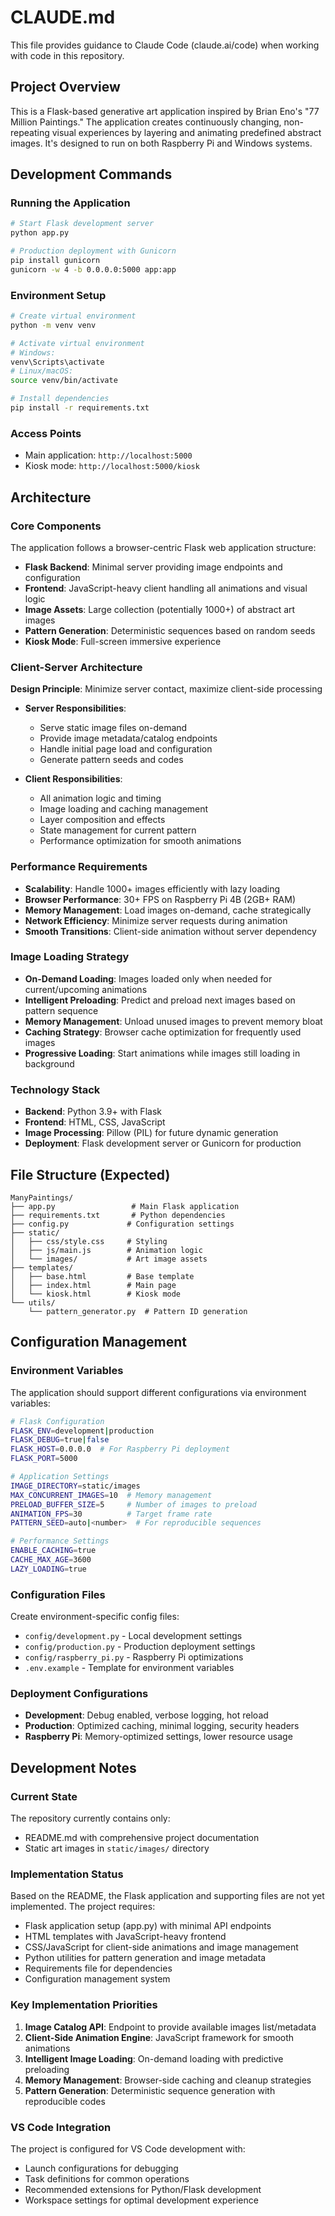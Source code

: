 # CLAUDE.md

This file provides guidance to Claude Code (claude.ai/code) when working with code in this repository.

## Project Overview

This is a Flask-based generative art application inspired by Brian Eno's "77 Million Paintings." The application creates continuously changing, non-repeating visual experiences by layering and animating predefined abstract images. It's designed to run on both Raspberry Pi and Windows systems.

## Development Commands

### Running the Application
```bash
# Start Flask development server
python app.py

# Production deployment with Gunicorn
pip install gunicorn
gunicorn -w 4 -b 0.0.0.0:5000 app:app
```

### Environment Setup
```bash
# Create virtual environment
python -m venv venv

# Activate virtual environment
# Windows:
venv\Scripts\activate
# Linux/macOS:
source venv/bin/activate

# Install dependencies
pip install -r requirements.txt
```

### Access Points
- Main application: `http://localhost:5000`
- Kiosk mode: `http://localhost:5000/kiosk`

## Architecture

### Core Components
The application follows a browser-centric Flask web application structure:

- **Flask Backend**: Minimal server providing image endpoints and configuration
- **Frontend**: JavaScript-heavy client handling all animations and visual logic
- **Image Assets**: Large collection (potentially 1000+) of abstract art images
- **Pattern Generation**: Deterministic sequences based on random seeds
- **Kiosk Mode**: Full-screen immersive experience

### Client-Server Architecture
**Design Principle**: Minimize server contact, maximize client-side processing

- **Server Responsibilities**:
  - Serve static image files on-demand
  - Provide image metadata/catalog endpoints
  - Handle initial page load and configuration
  - Generate pattern seeds and codes

- **Client Responsibilities**:
  - All animation logic and timing
  - Image loading and caching management
  - Layer composition and effects
  - State management for current pattern
  - Performance optimization for smooth animations

### Performance Requirements
- **Scalability**: Handle 1000+ images efficiently with lazy loading
- **Browser Performance**: 30+ FPS on Raspberry Pi 4B (2GB+ RAM)
- **Memory Management**: Load images on-demand, cache strategically
- **Network Efficiency**: Minimize server requests during animation
- **Smooth Transitions**: Client-side animation without server dependency

### Image Loading Strategy
- **On-Demand Loading**: Images loaded only when needed for current/upcoming animations
- **Intelligent Preloading**: Predict and preload next images based on pattern sequence
- **Memory Management**: Unload unused images to prevent memory bloat
- **Caching Strategy**: Browser cache optimization for frequently used images
- **Progressive Loading**: Start animations while images still loading in background

### Technology Stack
- **Backend**: Python 3.9+ with Flask
- **Frontend**: HTML, CSS, JavaScript
- **Image Processing**: Pillow (PIL) for future dynamic generation
- **Deployment**: Flask development server or Gunicorn for production

## File Structure (Expected)
```
ManyPaintings/
├── app.py                 # Main Flask application
├── requirements.txt       # Python dependencies  
├── config.py             # Configuration settings
├── static/
│   ├── css/style.css     # Styling
│   ├── js/main.js        # Animation logic
│   └── images/           # Art image assets
├── templates/
│   ├── base.html         # Base template
│   ├── index.html        # Main page
│   └── kiosk.html        # Kiosk mode
└── utils/
    └── pattern_generator.py  # Pattern ID generation
```

## Configuration Management

### Environment Variables
The application should support different configurations via environment variables:

```bash
# Flask Configuration
FLASK_ENV=development|production
FLASK_DEBUG=true|false
FLASK_HOST=0.0.0.0  # For Raspberry Pi deployment
FLASK_PORT=5000

# Application Settings  
IMAGE_DIRECTORY=static/images
MAX_CONCURRENT_IMAGES=10  # Memory management
PRELOAD_BUFFER_SIZE=5     # Number of images to preload
ANIMATION_FPS=30          # Target frame rate
PATTERN_SEED=auto|<number>  # For reproducible sequences

# Performance Settings
ENABLE_CACHING=true
CACHE_MAX_AGE=3600
LAZY_LOADING=true
```

### Configuration Files
Create environment-specific config files:

- `config/development.py` - Local development settings
- `config/production.py` - Production deployment settings  
- `config/raspberry_pi.py` - Raspberry Pi optimizations
- `.env.example` - Template for environment variables

### Deployment Configurations
- **Development**: Debug enabled, verbose logging, hot reload
- **Production**: Optimized caching, minimal logging, security headers
- **Raspberry Pi**: Memory-optimized settings, lower resource usage

## Development Notes

### Current State
The repository currently contains only:
- README.md with comprehensive project documentation
- Static art images in `static/images/` directory

### Implementation Status  
Based on the README, the Flask application and supporting files are not yet implemented. The project requires:
- Flask application setup (app.py) with minimal API endpoints
- HTML templates with JavaScript-heavy frontend
- CSS/JavaScript for client-side animations and image management
- Python utilities for pattern generation and image metadata
- Requirements file for dependencies
- Configuration management system

### Key Implementation Priorities
1. **Image Catalog API**: Endpoint to provide available images list/metadata
2. **Client-Side Animation Engine**: JavaScript framework for smooth animations
3. **Intelligent Image Loading**: On-demand loading with predictive preloading
4. **Memory Management**: Browser-side caching and cleanup strategies
5. **Pattern Generation**: Deterministic sequence generation with reproducible codes

### VS Code Integration
The project is configured for VS Code development with:
- Launch configurations for debugging
- Task definitions for common operations
- Recommended extensions for Python/Flask development
- Workspace settings for optimal development experience